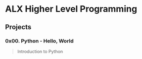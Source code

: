 
# ALX Higher Level Programming

## Projects
### 0x00. Python - Hello, World
> Introduction to Python
